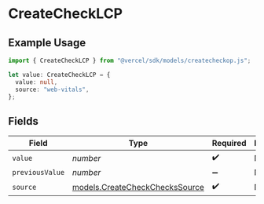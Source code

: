 # CreateCheckLCP

## Example Usage

```typescript
import { CreateCheckLCP } from "@vercel/sdk/models/createcheckop.js";

let value: CreateCheckLCP = {
  value: null,
  source: "web-vitals",
};
```

## Fields

| Field                                                                  | Type                                                                   | Required                                                               | Description                                                            |
| ---------------------------------------------------------------------- | ---------------------------------------------------------------------- | ---------------------------------------------------------------------- | ---------------------------------------------------------------------- |
| `value`                                                                | *number*                                                               | :heavy_check_mark:                                                     | N/A                                                                    |
| `previousValue`                                                        | *number*                                                               | :heavy_minus_sign:                                                     | N/A                                                                    |
| `source`                                                               | [models.CreateCheckChecksSource](../models/createcheckcheckssource.md) | :heavy_check_mark:                                                     | N/A                                                                    |